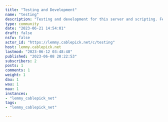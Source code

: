 ```yaml
---
title: "Testing and Development" 
name: "testing"
description: "Testing and development for this server and scripting. Feel free to test out Lemmy here."
type: community
date: "2023-06-21 14:54:01"
draft: false
nsfw: false
actor_id: "https://lemmy.cablepick.net/c/testing"
host: lemmy.cablepick.net
lastmod: "2023-06-12 03:48:48"
published: "2023-06-08 20:22:53"
subscribers: 2
posts: 1
comments: 1
weight: 1
dau: 1
wau: 1
mau: 1
instances:
- "lemmy_cablepick_net"
tags: 
- "lemmy_cablepick_net"

---
```


